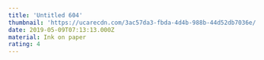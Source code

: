 ```yaml
---
title: 'Untitled 604'
thumbnail: 'https://ucarecdn.com/3ac57da3-fbda-4d4b-988b-44d52db7036e/'
date: 2019-05-09T07:13:13.000Z
material: Ink on paper
rating: 4
---
```

